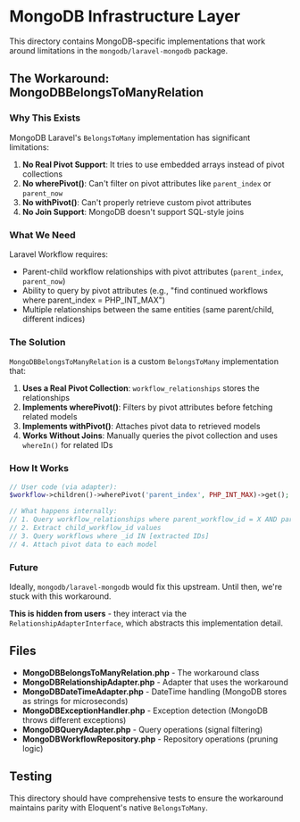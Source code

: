 # MongoDB Infrastructure Layer

This directory contains MongoDB-specific implementations that work around limitations in the `mongodb/laravel-mongodb` package.

## The Workaround: MongoDBBelongsToManyRelation

### Why This Exists

MongoDB Laravel's `BelongsToMany` implementation has significant limitations:

1. **No Real Pivot Support**: It tries to use embedded arrays instead of pivot collections
2. **No wherePivot()**: Can't filter on pivot attributes like `parent_index` or `parent_now`
3. **No withPivot()**: Can't properly retrieve custom pivot attributes
4. **No Join Support**: MongoDB doesn't support SQL-style joins

### What We Need

Laravel Workflow requires:
- Parent-child workflow relationships with pivot attributes (`parent_index`, `parent_now`)
- Ability to query by pivot attributes (e.g., "find continued workflows where parent_index = PHP_INT_MAX")
- Multiple relationships between the same entities (same parent/child, different indices)

### The Solution

`MongoDBBelongsToManyRelation` is a custom `BelongsToMany` implementation that:

1. **Uses a Real Pivot Collection**: `workflow_relationships` stores the relationships
2. **Implements wherePivot()**: Filters by pivot attributes before fetching related models
3. **Implements withPivot()**: Attaches pivot data to retrieved models
4. **Works Without Joins**: Manually queries the pivot collection and uses `whereIn()` for related IDs

### How It Works

```php
// User code (via adapter):
$workflow->children()->wherePivot('parent_index', PHP_INT_MAX)->get();

// What happens internally:
// 1. Query workflow_relationships where parent_workflow_id = X AND parent_index = PHP_INT_MAX
// 2. Extract child_workflow_id values
// 3. Query workflows where _id IN [extracted IDs]
// 4. Attach pivot data to each model
```

### Future

Ideally, `mongodb/laravel-mongodb` would fix this upstream. Until then, we're stuck with this workaround.

**This is hidden from users** - they interact via the `RelationshipAdapterInterface`, which abstracts this implementation detail.

## Files

- **MongoDBBelongsToManyRelation.php** - The workaround class
- **MongoDBRelationshipAdapter.php** - Adapter that uses the workaround
- **MongoDBDateTimeAdapter.php** - DateTime handling (MongoDB stores as strings for microseconds)
- **MongoDBExceptionHandler.php** - Exception detection (MongoDB throws different exceptions)
- **MongoDBQueryAdapter.php** - Query operations (signal filtering)
- **MongoDBWorkflowRepository.php** - Repository operations (pruning logic)

## Testing

This directory should have comprehensive tests to ensure the workaround maintains parity with Eloquent's native `BelongsToMany`.
